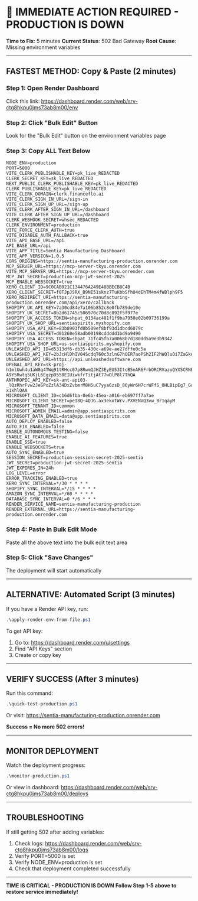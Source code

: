 # 🚨 IMMEDIATE ACTION REQUIRED - PRODUCTION IS DOWN

**Time to Fix**: 5 minutes
**Current Status**: 502 Bad Gateway
**Root Cause**: Missing environment variables

---

## FASTEST METHOD: Copy & Paste (2 minutes)

### Step 1: Open Render Dashboard
Click this link: https://dashboard.render.com/web/srv-ctg8hkpu0jms73ab8m00/env

### Step 2: Click "Bulk Edit" Button
Look for the "Bulk Edit" button on the environment variables page

### Step 3: Copy ALL Text Below
```
NODE_ENV=production
PORT=5000
VITE_CLERK_PUBLISHABLE_KEY=pk_live_REDACTED
CLERK_SECRET_KEY=sk_live_REDACTED
NEXT_PUBLIC_CLERK_PUBLISHABLE_KEY=pk_live_REDACTED
CLERK_PUBLISHABLE_KEY=pk_live_REDACTED
VITE_CLERK_DOMAIN=clerk.financeflo.ai
VITE_CLERK_SIGN_IN_URL=/sign-in
VITE_CLERK_SIGN_UP_URL=/sign-up
VITE_CLERK_AFTER_SIGN_IN_URL=/dashboard
VITE_CLERK_AFTER_SIGN_UP_URL=/dashboard
CLERK_WEBHOOK_SECRET=whsec_REDACTED
CLERK_ENVIRONMENT=production
VITE_FORCE_CLERK_AUTH=true
VITE_DISABLE_AUTH_FALLBACK=true
VITE_API_BASE_URL=/api
API_BASE_URL=/api
VITE_APP_TITLE=Sentia Manufacturing Dashboard
VITE_APP_VERSION=1.0.5
CORS_ORIGINS=https://sentia-manufacturing-production.onrender.com
MCP_SERVER_URL=https://mcp-server-tkyu.onrender.com
VITE_MCP_SERVER_URL=https://mcp-server-tkyu.onrender.com
MCP_JWT_SECRET=production-mcp-jwt-secret-2025
MCP_ENABLE_WEBSOCKET=true
XERO_CLIENT_ID=9C0CAB921C134476A249E48BBECB8C4B
XERO_CLIENT_SECRET=f0TJpJSRX_B9NI51sknz7TuKbbSfhO4dEhTM4m4fWBlph9F5
XERO_REDIRECT_URI=https://sentia-manufacturing-production.onrender.com/api/xero/callback
SHOPIFY_UK_API_KEY=7a30cd84e7a106b852c8e0fb789de10e
SHOPIFY_UK_SECRET=8b2d61745c506970c70d8c892f5f977e
SHOPIFY_UK_ACCESS_TOKEN=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
SHOPIFY_UK_SHOP_URL=sentiaspirits.myshopify.com
SHOPIFY_USA_API_KEY=83b8903fd8b509ef8bf93d1dbcd6079c
SHOPIFY_USA_SECRET=d01260e58adb00198cddddd1bd9a9490
SHOPIFY_USA_ACCESS_TOKEN=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
SHOPIFY_USA_SHOP_URL=us-sentiaspirits.myshopify.com
UNLEASHED_API_ID=d5313df6-db35-430c-a69e-ae27dffe0c5a
UNLEASHED_API_KEY=2bJcHlDhIV04ScdqT60c3zlnG7hOER7aoPSh2IF2hWQluOi7ZaGkeu4SGeseYexAqOGfcRmyl9c6QYueJHyQ==
UNLEASHED_API_URL=https://api.unleashedsoftware.com
OPENAI_API_KEY=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
ANTHROPIC_API_KEY=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
MICROSOFT_CLIENT_ID=c16d6fba-0e6b-45ea-a016-eb697ff7a7ae
MICROSOFT_CLIENT_SECRET=peI8Q~4QJG.ax3ekxtWrv.PXVENVQ3vw_Br1qayM
MICROSOFT_TENANT_ID=common
MICROSOFT_ADMIN_EMAIL=admin@app.sentiaspirits.com
MICROSOFT_DATA_EMAIL=data@app.sentiaspirits.com
AUTO_DEPLOY_ENABLED=false
AUTO_FIX_ENABLED=false
ENABLE_AUTONOMOUS_TESTING=false
ENABLE_AI_FEATURES=true
ENABLE_SSE=true
ENABLE_WEBSOCKETS=true
AUTO_SYNC_ENABLED=true
SESSION_SECRET=production-session-secret-2025-sentia
JWT_SECRET=production-jwt-secret-2025-sentia
JWT_EXPIRES_IN=24h
LOG_LEVEL=error
ERROR_TRACKING_ENABLED=true
XERO_SYNC_INTERVAL=*/30 * * * *
SHOPIFY_SYNC_INTERVAL=*/15 * * * *
AMAZON_SYNC_INTERVAL=*/60 * * * *
DATABASE_SYNC_INTERVAL=0 */6 * * *
RENDER_SERVICE_NAME=sentia-manufacturing-production
RENDER_EXTERNAL_URL=https://sentia-manufacturing-production.onrender.com
```

### Step 4: Paste in Bulk Edit Mode
Paste all the above text into the bulk edit text area

### Step 5: Click "Save Changes"
The deployment will start automatically

---

## ALTERNATIVE: Automated Script (3 minutes)

If you have a Render API key, run:
```powershell
.\apply-render-env-from-file.ps1
```

To get API key:
1. Go to: https://dashboard.render.com/u/settings
2. Find "API Keys" section
3. Create or copy key

---

## VERIFY SUCCESS (After 3 minutes)

Run this command:
```powershell
.\quick-test-production.ps1
```

Or visit: https://sentia-manufacturing-production.onrender.com

**Success = No more 502 errors!**

---

## MONITOR DEPLOYMENT

Watch the deployment progress:
```powershell
.\monitor-production.ps1
```

Or view in dashboard:
https://dashboard.render.com/web/srv-ctg8hkpu0jms73ab8m00/deploys

---

## TROUBLESHOOTING

If still getting 502 after adding variables:
1. Check logs: https://dashboard.render.com/web/srv-ctg8hkpu0jms73ab8m00/logs
2. Verify PORT=5000 is set
3. Verify NODE_ENV=production is set
4. Check that deployment completed successfully

---

**TIME IS CRITICAL - PRODUCTION IS DOWN**
**Follow Step 1-5 above to restore service immediately!**